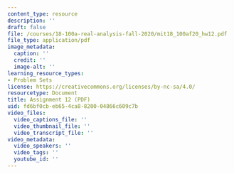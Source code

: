 ```yaml
---
content_type: resource
description: ''
draft: false
file: /courses/18-100a-real-analysis-fall-2020/mit18_100af20_hw12.pdf
file_type: application/pdf
image_metadata:
  caption: ''
  credit: ''
  image-alt: ''
learning_resource_types:
- Problem Sets
license: https://creativecommons.org/licenses/by-nc-sa/4.0/
resourcetype: Document
title: Assignment 12 (PDF)
uid: fd6bf0cb-eb65-4ca8-8200-04866c609c7b
video_files:
  video_captions_file: ''
  video_thumbnail_file: ''
  video_transcript_file: ''
video_metadata:
  video_speakers: ''
  video_tags: ''
  youtube_id: ''
---
```

